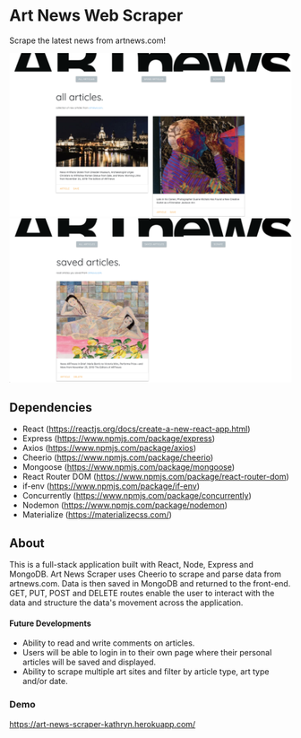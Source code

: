 # Art News Web Scraper

Scrape the latest news from artnews.com! 

![ArtNewsScraper](assets/artnewsOne.png)
![ArtNewsScraper](assets/artnewsTwo.png)

## Dependencies 

- React (https://reactjs.org/docs/create-a-new-react-app.html)
- Express (https://www.npmjs.com/package/express)
- Axios (https://www.npmjs.com/package/axios)
- Cheerio (https://www.npmjs.com/package/cheerio)
- Mongoose (https://www.npmjs.com/package/mongoose)
- React Router DOM (https://www.npmjs.com/package/react-router-dom)
- if-env (https://www.npmjs.com/package/if-env)
- Concurrently (https://www.npmjs.com/package/concurrently)
- Nodemon (https://www.npmjs.com/package/nodemon)
- Materialize (https://materializecss.com/)

## About 
This is a full-stack application built with React, Node, Express and MongoDB. Art News Scraper uses Cheerio to scrape and parse data from artnews.com. Data is then saved in MongoDB and returned to the front-end. GET, PUT, POST and DELETE routes enable the user to interact with the data and structure the data's movement across the application. 

#### Future Developments 
- Ability to read and write comments on articles. 
- Users will be able to login in to their own page where their personal articles will be saved and displayed.
- Ability to scrape multiple art sites and filter by article type, art type and/or date.

### Demo 
https://art-news-scraper-kathryn.herokuapp.com/
 
